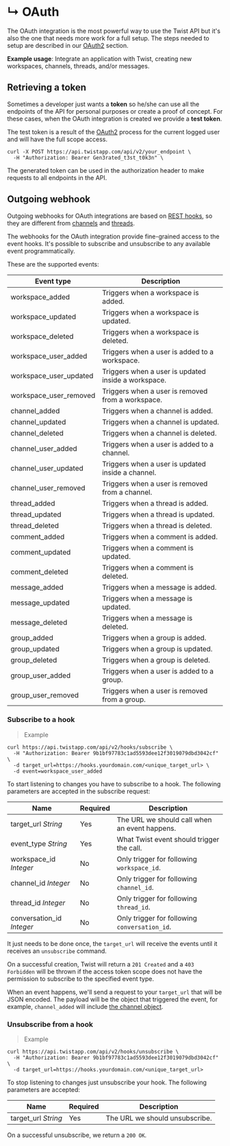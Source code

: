 # &#8627; OAuth

The OAuth integration is the most powerful way to use the Twist API
but it's also the one that needs more work for a full setup. The
steps needed to setup are described in our [OAuth2](#oauth) section.

**Example usage**: Integrate an application with Twist, creating new
workspaces, channels, threads, and/or messages.

## Retrieving a token

Sometimes a developer just wants a **token** so he/she can use all the
endpoints of the API for personal purposes or create a proof of
concept. For these cases, when the OAuth integration is created we
provide a **test token**.

The test token is a result of the [OAuth2](#oauth) process for the
current logged user and will have the full scope access. 

```shell
curl -X POST https://api.twistapp.com/api/v2/your_endpoint \
  -H "Authorization: Bearer Gen3rated_t3st_t0k3n" \
```

The generated token can be used in the authorization header to make
requests to all endpoints in the API.


## Outgoing webhook

Outgoing webhooks for OAuth integrations are based on [REST
hooks](http://resthooks.org/), so they are different from
[channels](##outgoing-webhook151) and
[threads](#outgoing-webhook157).

The webhooks for the OAuth integration provide fine-grained access to
the event hooks. It's possible to subscribe and unsubscribe to any
available event programmatically.

These are the supported events:

| Event type | Description |
| ---------- | ----------- |
| workspace_added | Triggers when a workspace is added. |
| workspace_updated | Triggers when a workspace is updated. |
| workspace_deleted | Triggers when a workspace is deleted. |
| workspace_user_added | Triggers when a user is added to a workspace. |
| workspace_user_updated | Triggers when a user is updated inside a workspace. |
| workspace_user_removed | Triggers when a user is removed from a workspace. |
| channel_added | Triggers when a channel is added. |
| channel_updated | Triggers when a channel is updated. |
| channel_deleted | Triggers when a channel is deleted. |
| channel_user_added | Triggers when a user is added to a channel. |
| channel_user_updated | Triggers when a user is updated inside a channel. |
| channel_user_removed | Triggers when a user is removed from a channel. |
| thread_added | Triggers when a thread is added. |
| thread_updated | Triggers when a thread is updated. |
| thread_deleted | Triggers when a thread is deleted. |
| comment_added | Triggers when a comment is added. |
| comment_updated | Triggers when a comment is updated. |
| comment_deleted | Triggers when a comment is deleted. |
| message_added | Triggers when a message is added. |
| message_updated | Triggers when a message is updated. |
| message_deleted | Triggers when a message is deleted. |
| group_added | Triggers when a group is added. |
| group_updated | Triggers when a group is updated. |
| group_deleted | Triggers when a group is deleted. |
| group_user_added | Triggers when a user is added to a group. |
| group_user_removed | Triggers when a user is removed from a group. |


### Subscribe to a hook

> Example

```shell
curl https://api.twistapp.com/api/v2/hooks/subscribe \
  -H "Authorization: Bearer 9b1bf97783c1ad5593dee12f3019079dbd3042cf" \
  -d target_url=https://hooks.yourdomain.com/<unique_target_url> \
  -d event=workspace_user_added
```

To start listening to changes you have to subscribe to a hook. The
following parameters are accepted in the subscribe request:

| Name | Required | Description |
| --- | --- | --- |
| target_url *String* | Yes | The URL we should call when an event happens. |
| event_type *String* | Yes | What Twist event should trigger the call. |
| workspace_id *Integer* | No | Only trigger for following `workspace_id`. |
| channel_id *Integer* | No | Only trigger for following `channel_id`. |
| thread_id *Integer* | No | Only trigger for following `thread_id`. |
| conversation_id *Integer* | No | Only trigger for following `conversation_id`. |

It just needs to be done once, the `target_url` will receive the
events until it receives an `unsubscribe` command.

On a successful creation, Twist will return a `201 Created` and a `403
Forbidden` will be thrown if the access token scope does not have the
permission to subscribe to the specified event type.

When an event happens, we'll send a request to your `target_url` that
will be JSON encoded. The payload will be the object that triggered
the event, for example, `channel_added` will
include [the channel object](#channels).


### Unsubscribe from a hook

> Example

```shell
curl https://api.twistapp.com/api/v2/hooks/unsubscribe \
  -H "Authorization: Bearer 9b1bf97783c1ad5593dee12f3019079dbd3042cf" \
  -d target_url=https://hooks.yourdomain.com/<unique_target_url>
```

To stop listening to changes just unsubscribe your hook. The following
parameters are accepted:

| Name | Required | Description |
| --- | --- | --- |
| target_url *String* | Yes | The URL we should unsubscribe. |

On a successful unsubscribe, we return a `200 OK`.
